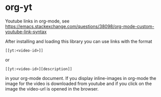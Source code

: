 # org-yt
Youtube links in org-mode, see  https://emacs.stackexchange.com/questions/38098/org-mode-custom-youtube-link-syntax

After installing and loading this library you can use links with the format

`[[yt:<video-id>]]`

or

`[[yt:<video-id>][description]]`

in your org-mode document. If you display inline-images in org-mode the image for the video is downloaded from youtube and if you click on the image the video-url is opened in the browser.
